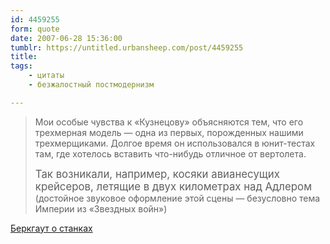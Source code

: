 ```yaml
---
id: 4459255
form: quote
date: 2007-06-28 15:36:00
tumblr: https://untitled.urbansheep.com/post/4459255
title: 
tags:
    - цитаты
    - безжалостный постмодернизм

---
```


<blockquote>
<p>Мои особые чувства к «Кузнецову» объясняются тем, что его трехмерная модель — одна из первых, порожденных нашими трехмерщиками. Долгое время он использовался в юнит-тестах там, где хотелось вставить что-нибудь отличное от вертолета.</p>

<p><big>Так возникали, например, косяки авианесущих крейсеров, летящие в двух километрах над Адлером</big> (достойное звуковое оформление этой сцены — безусловно тема Империи из «Звездных войн»)</p>
</blockquote>

<a href="http://behrk.livejournal.com/395653.html">Беркгаут о станках</a>
